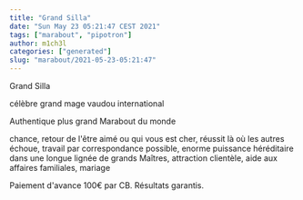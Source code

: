 ```yaml
---
title: "Grand Silla"
date: "Sun May 23 05:21:47 CEST 2021"
tags: ["marabout", "pipotron"]
author: m1ch3l
categories: ["generated"]
slug: "marabout/2021-05-23-05:21:47"
---
```


Grand Silla

célèbre grand mage vaudou international

Authentique plus grand Marabout du monde

chance, retour de l'être aimé ou qui vous est cher, réussit là où les autres échoue, travail par correspondance possible, enorme puissance héréditaire dans une longue lignée de grands Maîtres, attraction clientèle, aide aux affaires familiales, mariage

Paiement d'avance 100€ par CB. Résultats garantis.
